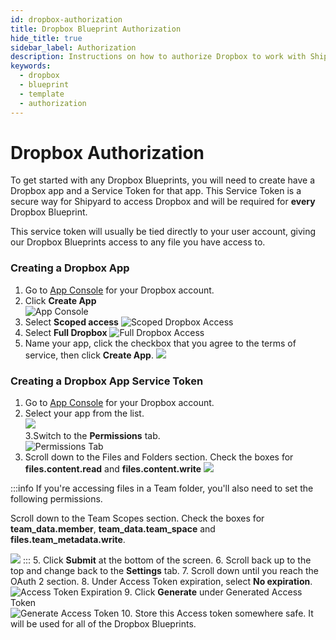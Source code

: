 ```yaml
---
id: dropbox-authorization
title: Dropbox Blueprint Authorization
hide_title: true
sidebar_label: Authorization
description: Instructions on how to authorize Dropbox to work with Shipyard's low-code Dropbox templates.
keywords:
  - dropbox
  - blueprint
  - template
  - authorization
---
```


# Dropbox Authorization

To get started with any Dropbox Blueprints, you will need to create have a Dropbox app and a Service Token for that app. This Service Token is a secure way for Shipyard to access Dropbox and will be required for **every** Dropbox Blueprint.

This service token will usually be tied directly to your user account, giving our Dropbox Blueprints access to any file you have access to.

### Creating a Dropbox App

1. Go to [App Console](https://www.dropbox.com/developers/apps) for your Dropbox account.
2. Click **Create App**  
![App Console](../../.gitbook/assets/shipyard_2021_09_20_22_35_27.png)
3. Select **Scoped access**
![Scoped Dropbox Access](../../.gitbook/assets/shipyard_2021_09_20_22_36_50.png)
4. Select **Full Dropbox**
![Full Dropbox Access](../../.gitbook/assets/shipyard_2021_09_20_22_37_27.png)
5. Name your app, click the checkbox that you agree to the terms of service, then click **Create App**.
![](../../.gitbook/assets/shipyard_2021_09_20_22_38_25.png)

### Creating a Dropbox App Service Token
1. Go to [App Console](https://www.dropbox.com/developers/apps) for your Dropbox account.
2. Select your app from the list.  
![](../../.gitbook/assets/shipyard_2021_09_20_23_12_11.png)  
3.Switch to the **Permissions** tab.   
![Permissions Tab](../../.gitbook/assets/shipyard_2021_09_20_22_58_15.png)
4. Scroll down to the Files and Folders section. Check the boxes for **files.content.read** and **files.content.write**
![](../../.gitbook/assets/shipyard_2021_09_20_22_59_32.png)

:::info
If you're accessing files in a Team folder, you'll also need to set the following permissions.

Scroll down to the Team Scopes section. Check the boxes for **team_data.member**, **team_data.team_space** and **files.team_metadata.write**.

![](../../.gitbook/assets/shipyard_2021_09_20_23_02_24.png)
:::
5. Click **Submit** at the bottom of the screen.
6. Scroll back up to the top and change back to the **Settings** tab.
7. Scroll down until you reach the OAuth 2 section.
8. Under Access Token expiration, select **No expiration**.
![Access Token Expiration](../../.gitbook/assets/shipyard_2021_09_20_22_52_38.png)
9. Click **Generate** under Generated Access Token  
![Generate Access Token](../../.gitbook/assets/shipyard_2021_09_20_22_53_25.png)
10. Store this Access token somewhere safe. It will be used for all of the Dropbox Blueprints.
